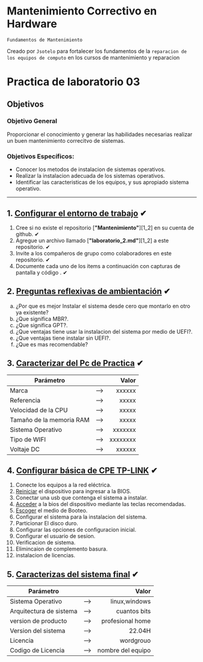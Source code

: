 # Mantenimiento Correctivo en Hardware 
<p><code>Fundamentos de Mantenimiento</code></p>

<p>Creado por <code>Jsotelo</code> para fortalecer los fundamentos de la <code>reparacion de los equipos de computo</code> en los cursos de mantenimiento y reparacion </p>

# Practica de laboratorio 03

## Objetivos

### Objetivo General
Proporcionar el conocimiento y generar las habilidades necesarias realizar un buen mantenimiento correcitvo de sistemas.

### Objetivos Específicos:
- Conocer los metodos de instalacion de sistemas operativos.
- Realizar la instalacion adecuada de los sistemas operativos.
- Identificar las caracteristicas de los equipos, y sus apropiado sistema operativo.

---
## 1. [Configurar el entorno de trabajo](#) ✔
1. Cree si no existe el repositorio [__"Mantenimiento"__][1_2] en su cuenta de github. ✔
1. Agregue un archivo llamado [__"laboratorio_2.md"__][1_2] a este repositorio. ✔
1. Invite a los compañeros de grupo como colaboradores en este repositorio. ✔
1. Documente cada uno de los items a continuación con capturas de pantalla y código . ✔


## 2. [Preguntas reflexivas de ambientación](#) ✔

<ol type="a">

<li>¿Por que es mejor Instalar el sistema desde cero que montarlo en otro ya existente?</li>
<li>¿Que significa MBR?.</li>
<li>¿Que significa GPT?.</li>
<li>¿Que ventajas tiene usar la instalacion del sistema por medio de UEFI?.</li>
<li>¿Que ventajas tiene instalar sin UEFI?.</li>
<li>¿Que es mas recomendable?</li>

</ol>


## 3. [Caracterizar del Pc de Practica](#) ✔
|Parámetro||Valor|
|--|:--:|--:|
|Marca|-->|xxxxxx|
|Referencia|-->|xxxxx|
|Velocidad de la CPU|-->|xxxxx|
|Tamaño de la memoria RAM|-->|xxxxx|
|Sistema Operativo|-->|xxxxxxx|
|Tipo de WIFI|-->|xxxxxxxx|
|Voltaje DC|-->|xxxxxx|

## 4. [Configurar básica de CPE TP-LINK](#) ✔
1. Conecte los equipos a la red eléctrica.
2. [Reiniciar][4_1] el dispositivo para ingresar a la BIOS.
3. Conectar una usb que contenga el sistema a instalar.
4. [Acceder][4_2] a la bios del dispositivo mediante las teclas recomendadas.
5. [Escoger][4_3] el medio de Booteo.
6. Configurar el sistema para la instalacion del sistema.
7. Particionar El disco duro.
8. Configurar las opciones de configuracion inicial.
9. Configurar el usuario de sesion.
10. Verificacion de sistema.
11. Elimincaion de complemento basura.
12. instalacion de licencias.

## 5. [Caracterizas del sistema final](#) ✔

|Parámetro||Valor|
|--|:--:|--:|
|Sistema Operativo|-->|linux,windows|
|Arquitectura de sistema|-->|cuantos bits|
|version de producto|-->|profesional home|
|Version del sistema|-->|22.04H|
|Licencia|-->|wordgrouo|
|Codigo de Licencia|-->|nombre del equipo|



[psk]:https://es.wikipedia.org/wiki/Pre-shared_key
[dhcp]:https://es.wikipedia.org/wiki/Protocolo_de_configuraci%C3%B3n_din%C3%A1mica_de_host
[wlan]:https://es.wikipedia.org/wiki/Red_de_%C3%A1rea_local_inal%C3%A1mbrica
[4_1]:https://www.elespanol.com/elandroidelibre/tutoriales/20230620/truco-oculto-reiniciar-ordenador-windows-bloqueado-conoce/772922871_0.html#:~:text=En%20ese%20caso%2C%20el%20truco,acceso%20al%20administrador%20de%20tareas.
[4_2]:https://www.ionos.es/digitalguide/servidores/configuracion/entrar-en-la-bios/
[4_3]:https://support.microsoft.com/es-es/windows/crear-medios-de-instalaci%C3%B3n-de-windows-99a58364-8c02-206f-aa6f-40c3b507420d

[4_4]:https://learn.microsoft.com/en-us/windows-server/administration/windows-commands/tracert
[4_5]:https://www.tp-link.com/co/home-networking/wifi-router/tl-wr840n/
[6_1]:https://consumer.huawei.com/co/support/content/es-us15855743/
[6_2]:https://forum.huawei.com/enterprise/es/%C2%BFc%C3%B3mo-iniciar-sesi%C3%B3n-en-ont-de-huawei/thread/636939-100243
[6_3]:https://play.google.com/store/apps/details?id=com.lipinic.ping&hl=es_419&gl=US
[6_4]:https://docs.python.org/3.10/library/http.server.html
[6_5]:https://support.huawei.com/enterprise/es/access-network/echolife-hg8546m-pid-21465065
[8_1]:https://wiki.mikrotik.com/wiki/Manual:Reset
[8_2]:https://wiki.mikrotik.com/wiki/Manual:Winbox
[8_3]:https://wiki.mikrotik.com/wiki/Manual:Interface/Ethernet
[8_4]:https://wiki.mikrotik.com/wiki/Manual:Interface/Bridge
[8_5]:https://wiki.mikrotik.com/wiki/Manual:IP/Address
[8_6]:https://wiki.mikrotik.com/wiki/Manual:IP/Pools
[8_7]:https://wiki.mikrotik.com/wiki/Manual:Tools/Ping
[8_8]:https://wiki.mikrotik.com/wiki/Manual:Troubleshooting_tools
